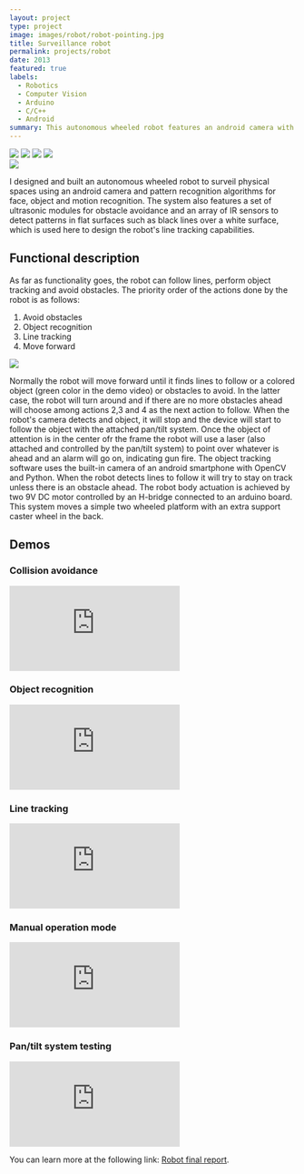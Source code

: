 ```yaml
---
layout: project
type: project
image: images/robot/robot-pointing.jpg
title: Surveillance robot
permalink: projects/robot
date: 2013
featured: true
labels:
  - Robotics
  - Computer Vision
  - Arduino
  - C/C++
  - Android
summary: This autonomous wheeled robot features an android camera with computer vision algorithms for object detection. Besides, it incorporates sonar sensors, an array of IR sensors for line tracking and bumpers for obstacle avoidance.
---
```


<div class="ui small rounded images">
  <img class="ui image zoom" src="../images/robot/robot-origins3.jpg">
  <img class="ui image zoom" src="../images/robot/robot-track.jpg">
  <img class="ui image zoom" src="../images/robot/robot-pointing.jpg">
  <img class="ui image zoom" src="../images/robot/robot-main.jpg">
</div>

<img class="ui medium right floated rounded image zoom" src="../images/robot/robot-field.jpg">
<p class="pjustify">I designed and built an autonomous wheeled robot to surveil physical spaces using an android camera and pattern recognition algorithms for face, object and motion recognition. The system also features a set of ultrasonic modules for obstacle avoidance and an array of IR sensors to detect patterns in flat surfaces such as black lines over a white surface, which is used here to design the robot's line tracking capabilities.</p>

## Functional description

<p class="pjustify">As far as functionality goes, the robot can follow lines, perform object tracking and avoid obstacles.  The priority order of the actions done by the robot is as follows:</p>

<ol style="text-align:left !important;">
  <li>Avoid obstacles</li>
  <li>Object recognition</li>
  <li>Line tracking</li>
  <li>Move forward</li>
</ol>

<img class="ui medium left floated rounded image zoom medium-amp2" src="../images/robot/robot-origins2.jpg">

<p class="pjustify">Normally the robot will move forward until it finds lines to follow or a colored object (green color in the demo video) or obstacles to avoid. In the latter case, the robot will turn around and if there are no more obstacles ahead will choose among actions 2,3 and 4 as the next action to follow. When the robot's camera detects and object, it will stop and the device will start to follow the object with the attached pan/tilt system. Once the object of attention is in the center ofr the frame the robot will use a laser (also attached and controlled by the pan/tilt system) to point over whatever is ahead and an alarm will go on, indicating gun fire. The object tracking software uses the built-in camera of an android smartphone with OpenCV and Python. When the robot detects lines to follow it will try to stay on track unless there is an obstacle ahead. The robot body actuation is achieved by two 9V DC motor controlled by an H-bridge connected to an arduino board. This system moves a simple two wheeled platform with an extra support caster wheel in the back.</p>

## Demos
### Collision avoidance
<div class="resp-container">
    <iframe class="resp-iframe" src="https://www.youtube.com/embed/o0P5m1t8Hhg?rel=0&amp;showinfo=0" frameborder="0" allow="autoplay; encrypted-media" gesture="media"  allowfullscreen></iframe>
</div>

### Object recognition
<div class="resp-container">
    <iframe class="resp-iframe" src="https://www.youtube.com/embed/LN0dzoi4bZw?rel=0&amp;showinfo=0" frameborder="0" allow="autoplay; encrypted-media" gesture="media"  allowfullscreen></iframe>
</div>

### Line tracking
<div class="resp-container">
    <iframe class="resp-iframe" src="https://www.youtube.com/embed/wj9VCHaooy4?rel=0&amp;showinfo=0" frameborder="0" allow="autoplay; encrypted-media" gesture="media"  allowfullscreen></iframe>
</div>

### Manual operation mode
<div class="resp-container">
    <iframe class="resp-iframe" src="https://www.youtube.com/embed/zWjKY17BtYQ?rel=0&amp;showinfo=0" frameborder="0" allow="autoplay; encrypted-media" gesture="media"  allowfullscreen></iframe>
</div>

### Pan/tilt system testing
<div class="resp-container">
    <iframe class="resp-iframe" src="https://www.youtube.com/embed/QPomn0754iE?rel=0&amp;showinfo=0" frameborder="0" allow="autoplay; encrypted-media" gesture="media"  allowfullscreen></iframe>
</div>

<p class="pjustify">You can learn more at the following link: <a href="https://www.mil.ufl.edu/5666/papers/IMDL_Report_Fall_12/Final%20Reports/Juan_Rios/Juan_Rios.pdf"><i class="file pdf outline icon"></i>Robot final report</a>.</p>

